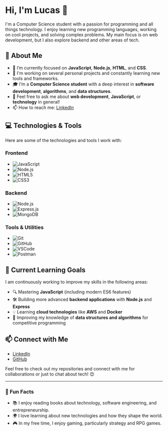 # Hi, I'm Lucas 👋

I'm a Computer Science student with a passion for programming and all things technology. I enjoy learning new programming languages, working on cool projects, and solving complex problems. My main focus is on web development, but I also explore backend and other areas of tech.

## 🚀 About Me

- 🌱 I’m currently focused on **JavaScript**, **Node.js**, **HTML**, and **CSS**.
- 🔭 I'm working on several personal projects and constantly learning new tools and frameworks.
- 🎓 I’m a **Computer Science student** with a deep interest in **software development**, **algorithms**, and **data structures**.
- 💬 Feel free to ask me about **web development**, **JavaScript**, or **technology** in general!
- 📫 How to reach me: [LinkedIn](https://www.linkedin.com/in/lucasbrittop)

## 💻 Technologies & Tools

Here are some of the technologies and tools I work with:

### Frontend
- ![JavaScript](https://img.shields.io/badge/-JavaScript-yellow?logo=javascript&logoColor=white)
- ![Node.js](https://img.shields.io/badge/-Node.js-green?logo=node.js&logoColor=white)
- ![HTML5](https://img.shields.io/badge/-HTML5-red?logo=html5&logoColor=white)
- ![CSS3](https://img.shields.io/badge/-CSS3-blue?logo=css3&logoColor=white)

### Backend
- ![Node.js](https://img.shields.io/badge/-Node.js-green?logo=node.js&logoColor=white)
- ![Express.js](https://img.shields.io/badge/-Express.js-black?logo=express&logoColor=white)
- ![MongoDB](https://img.shields.io/badge/-MongoDB-green?logo=mongodb&logoColor=white)

### Tools & Utilities
- ![Git](https://img.shields.io/badge/-Git-black?logo=git&logoColor=white)
- ![GitHub](https://img.shields.io/badge/-GitHub-181717?logo=github&logoColor=white)
- ![VSCode](https://img.shields.io/badge/-VSCode-007ACC?logo=visualstudiocode&logoColor=white)
- ![Postman](https://img.shields.io/badge/-Postman-FF6C37?logo=postman&logoColor=white)

## 🔧 Current Learning Goals

I am continuously working to improve my skills in the following areas:
- 🔍 Mastering **JavaScript** (including modern ES6 features)
- 🛠️ Building more advanced **backend applications** with **Node.js** and **Express**
- 💡 Learning **cloud technologies** like **AWS** and **Docker**
- 🚀 Improving my knowledge of **data structures and algorithms** for competitive programming

## 📫 Connect with Me

- [LinkedIn](https://www.linkedin.com/in/lucasbrittop)
- [GitHub](https://github.com/lucasbrittop)

Feel free to check out my repositories and connect with me for collaborations or just to chat about tech! 😊

---

### 🚀 Fun Facts
- 📚 I enjoy reading books about technology, software engineering, and entrepreneurship.
- 🌍 I love learning about new technologies and how they shape the world.
- 🎮 In my free time, I enjoy gaming, particularly strategy and RPG games.
